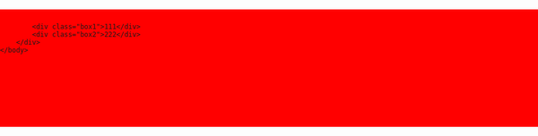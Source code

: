 
<html>
    <head>
	    <meta charset="utf-8">
		<title>第二个页面</title>
	</head>
	<style>
	    body{
		    padding:0;
		    margin:0;
		}
		.content{
		    height:200px;
			width:960px;
			background:red;
			margin:0 auto;
			margin-top:20px;
			padding:10px 0 0 0;
		}
		.box1{
		    width:100px;
			height:100px;
			background:black;
			margin:0 0 0 10px;
			color:red;
            float:left;
		}
		.box2{
		    width:100px;
			height:100px;
			background:blue;
			margin:0 0 0 0;
			color:red;
            float:left;
		}
	</style>
	<body>
	    <div class="content">
		 
		    <div class="box1">111</div>
			<div class="box2">222</div>
		</div>
	</body>
</html>
